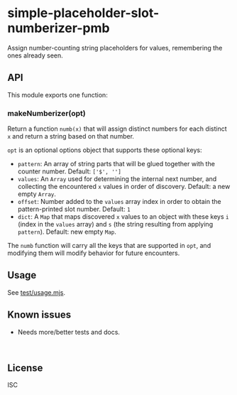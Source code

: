 ﻿
<!--#echo json="package.json" key="name" underline="=" -->
simple-placeholder-slot-numberizer-pmb
======================================
<!--/#echo -->

<!--#echo json="package.json" key="description" -->
Assign number-counting string placeholders for values, remembering the ones
already seen.
<!--/#echo -->



API
---

This module exports one function:

### makeNumberizer(opt)

Return a function `numb(x)` that will assign distinct numbers for each
distinct `x` and return a string based on that number.

`opt` is an optional options object that supports these optional keys:

* `pattern`:
  An array of string parts that will be glued together with the counter number.
  Default: `['$', '']`
* `values`:
  An `Array` used for determining the internal next number,
  and collecting the encountered `x` values in order of discovery.
  Default: a new empty `Array`.
* `offset`:
  Number added to the `values` array index in order to obtain the
  pattern-printed slot number.
  Default: `1`
* `dict`:
  A `Map` that maps discovered `x` values to an object with these keys
  `i` (index in the `values` array)
  and `s` (the string resulting from applying `pattern`).
  Default: new empty `Map`.


The `numb` function will carry all the keys that are supported in `opt`,
and modifying them will modify behavior for future encounters.



Usage
-----

See [test/usage.mjs](test/usage.mjs).



<!--#toc stop="scan" -->



Known issues
------------

* Needs more/better tests and docs.




&nbsp;


License
-------
<!--#echo json="package.json" key=".license" -->
ISC
<!--/#echo -->
